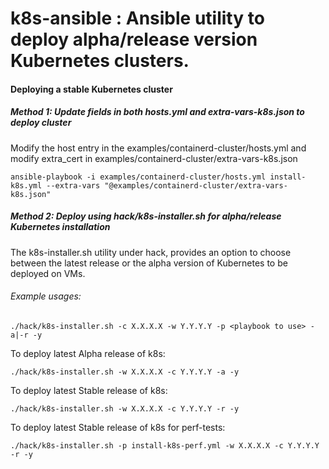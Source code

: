 # k8s-ansible : Ansible utility to deploy alpha/release version Kubernetes clusters.

#### Deploying a stable Kubernetes cluster

##### Method 1: Update fields in both hosts.yml and extra-vars-k8s.json to deploy cluster

Modify the host entry in the examples/containerd-cluster/hosts.yml and modify extra_cert in examples/containerd-cluster/extra-vars-k8s.json
```shell script
ansible-playbook -i examples/containerd-cluster/hosts.yml install-k8s.yml --extra-vars "@examples/containerd-cluster/extra-vars-k8s.json"
```

##### Method 2: Deploy using hack/k8s-installer.sh for alpha/release Kubernetes installation
The k8s-installer.sh utility under hack, provides an option to choose between the latest release or the alpha version of Kubernetes to be deployed on VMs.
###### Example usages:
```shell
./hack/k8s-installer.sh -c X.X.X.X -w Y.Y.Y.Y -p <playbook to use> -a|-r -y
```
To deploy latest Alpha release of k8s:
```shell
./hack/k8s-installer.sh -w X.X.X.X -c Y.Y.Y.Y -a -y
```
To deploy latest Stable release of k8s:
```shell
./hack/k8s-installer.sh -w X.X.X.X -c Y.Y.Y.Y -r -y
```
To deploy latest Stable release of k8s for perf-tests:
```shell
./hack/k8s-installer.sh -p install-k8s-perf.yml -w X.X.X.X -c Y.Y.Y.Y -r -y
```

